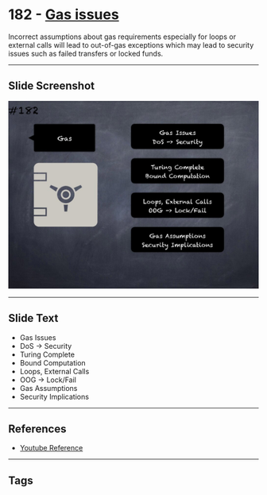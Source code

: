 # 182 - [Gas issues](Gas%20issues.md)
Incorrect assumptions about gas requirements especially for loops or external calls will lead to out-of-gas exceptions which may lead to security issues such as failed transfers or locked funds.
___
## Slide Screenshot
![0182.jpg](../../images/5.%20Pitfalls%20and%20Best%20Practices%20201/182.jpg)
___
## Slide Text
- Gas Issues
- DoS -> Security
- Turing Complete
- Bound Computation
- Loops, External Calls
- OOG -> Lock/Fail
- Gas Assumptions
- Security Implications
___
## References
- [Youtube Reference](https://youtu.be/QSsfkmcdbPw?t=64)
___
## Tags